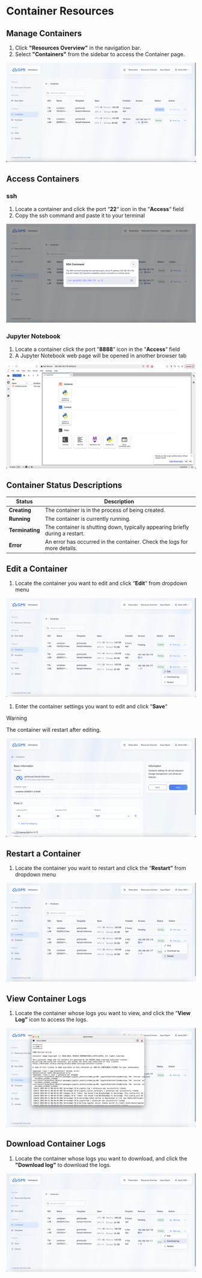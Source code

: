 # Container Resources

## Manage Containers

1. Click **"Resources Overview"** in the navigation bar.
2. Select **"Containers"** from the sidebar to access the Container page.

![image-20250312-024030.png](/assets/image-20250312-024030.png)

## Access Containers

### ssh

1. Locate a container and click the port “**22**“ icon in the “**Access**“ field
2. Copy the ssh command and paste it to your terminal

![image-20250313-034423.png](/assets/image-20250313-034423.png)

### Jupyter Notebook

1. Locate a container click the port “**8888**“ icon in the “**Access**“ field
2. A Jupyter Notebook web page will be opened in another browser tab

![image-20250313-034713.png](/assets/image-20250313-034713.png)

## Container Status Descriptions

| **Status** | **Description** |
| --- | --- |
| **Creating** | The container is in the process of being created. |
| **Running** | The container is currently running. |
| **Terminating** | The container is shutting down, typically appearing briefly during a restart. |
| **Error** | An error has occurred in the container. Check the logs for more details. |

## Edit a Container

1. Locate the container you want to edit and click “**Edit**“ from dropdown menu

![image-20250312-153124.png](/assets/image-20250312-153124.png)

1. Enter the container settings you want to edit and click “**Save**“

> [!WARNING]
> The container will restart after editing.

![image-20250312-051413.png](/assets/image-20250312-051413.png)

## Restart a Container

1. Locate the container you want to restart and click the “**Restart”** from dropdown menu

![image-20250312-152952.png](/assets/image-20250312-152952.png)

## View Container Logs

1. Locate the container whose logs you want to view, and click the “**View Log”** icon to access the logs.

![image-20250311-085353.png](/assets/image-20250311-085353.png)

## Download Container Logs

1. Locate the container whose logs you want to download, and click the **"Download log"** to download the logs.

![image-20250312-153034.png](/assets/image-20250312-153034.png)

